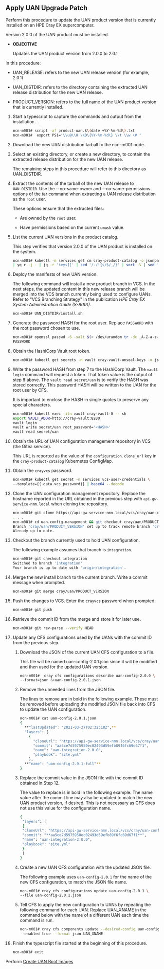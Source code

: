 ## Apply UAN Upgrade Patch

Perform this procedure to update the UAN product version that is currently installed on an HPE Cray EX supercomputer.

Version 2.0.0 of the UAN product must be installed.

- **OBJECTIVE**

    Updates the UAN product version from 2.0.0 to 2.0.1

In this procedure:

- UAN\_RELEASE: refers to the new UAN release version \(for example, 2.0.1\)

- UAN\_DISTDIR: refers to the directory containing the extracted UAN release distribution for the new UAN release.

- PRODUCT\_VERSION: refers to the full name of the UAN product version that is currently installed.

1. Start a typescript to capture the commands and output from the installation.

    ```bash
    ncn-m001# script -af product-uan.$\(date +%Y-%m-%d\).txt
    ncn-m001#  export PS1='\\u@\\H \\D\{%Y-%m-%d\} \\t \\w \# '
    ```

2. Download the new UAN distribution tarball to the ncn-m001 node.

3. Select an existing directory, or create a new directory, to contain the extracted release distribution for the new UAN release.

    The remaining steps in this procedure will refer to this directory as UAN\_DISTDIR.

4. Extract the contents of the tarball of the new UAN release to `UAN_DISTDIR`. Use the --no-same-owner and --no-same-permissions options of the tar command when extracting a UAN release distribution as the `root` user.

    These options ensure that the extracted files:

    - Are owned by the `root` user.

    - Have permissions based on the current `umask` value.

5. List the current UAN versions in the product catalog.

    This step verifies that version 2.0.0 of the UAN product is installed on the system.

    ```bash
    ncn-m001# kubectl -n services get cm cray-product-catalog -o jsonpath='{.data.uan}' \
    | yq r -j - | jq -r 'keys[]' | sed '/-/!{s/$/_/}' | sort -V | sed 's/_$//'
    ```

6. Deploy the manifests of new UAN version.

    The following command will install a new product branch in VCS. In the next steps, the updated content in this new release branch will be merged into the VCS branch currently being used to configure UANs. Refer to "VCS Branching Strategy" in the publication *HPE Cray EX System Administration Guide \(S-8001\)*.

    ```bash
    ncn-m001# UAN_DISTDIR/install.sh
    ```

7. Generate the password HASH for the root user. Replace `PASSWORD` with the root password chosen to use.

    ```bash
    ncn-m001# openssl passwd -6 -salt $(< /dev/urandom tr -dc _A-Z-a-z-0-9 | head -c4) \
    PASSWORD
    ```

8. Obtain the HashiCorp Vault root token.

    ```bash
    ncn-m001# kubectl get secrets -n vault cray-vault-unseal-keys -o jsonpath='{.data.vault-root}' | base64 -d; echo
    ```

9. Write the password HASH from step 7 to the HashiCorp Vault. The `vault login` command will request a token. That token value is the output of step 8 above. The `vault read secret/uan` is to verify the HASH was stored correctly. This password HASH will be written to the UAN for the root user by CFS.

    It is important to enclose the HASH in single quotes to preserve any special characters.

    ```bash
    ncn-m001# kubectl exec -itn vault cray-vault-0 -- sh
    export VAULT_ADDR=http://cray-vault:8200
    vault login
    vault write secret/uan root_password='<HASH>'
    vault read secret/uan
    ```

10. Obtain the URL of UAN configuration management repository in VCS \(the Gitea service\).

    This URL is reported as the value of the `configuration.clone_url` key in the `cray-product-catalog` Kubernetes ConfigMap.

11. Obtain the `crayvcs` password.

    ```bash
    ncn-m001# kubectl get secret -n services vcs-user-credentials \
    --template={{.data.vcs_password}} | base64 --decode
    ```

12. Clone the UAN configuration management repository. Replace the hostname reported in the URL obtained in the previous step with `api-gw-service-nmm.local` when cloning the repository.

    ```bash
    ncn-m001# git clone https://api-gw-service-nmn.local/vcs/cray/uan-config-management.git
    . . .
    ncn-m001# cd uan-config-management && git checkout cray/uan/PRODUCT_VERSION && git pull
    Branch 'cray/uan/PRODUCT_VERSION' set up to track remote branch 'cray/uan/PRODUCT_VERSION' from 'origin'.
    Already up to date.
    ```

13. Checkout the branch currently used to hold UAN configuration.

    The following example assumes that branch is `integration`.

    ```bash
    ncn-m001# git checkout integration
    Switched to branch 'integration'
    Your branch is up to date with 'origin/integration'.
    ```

14. Merge the new install branch to the current branch. Write a commit message when prompted.

    ```bash
    ncn-m001# git merge cray/uan/PRODUCT_VERSION
    ```

15. Push the changes to VCS. Enter the `crayvcs` password when prompted.

    ```bash
    ncn-m001# git push
    ```

16. Retrieve the commit ID from the merge and store it for later use.

    ```bash
    ncn-m001# git rev-parse --verify HEAD
    ```

17. Update any CFS configurations used by the UANs with the commit ID from the previous step.

    1. Download the JSON of the current UAN CFS configuration to a file.

        This file will be named uan-config-2.0.1.json since it will be modified and then used for the updated UAN version.

        ```bash
        ncn-m001#  cray cfs configurations describe uan-config-2.0.0 \
        --format=json &>uan-config-2.0.1.json
        
        ```

    2. Remove the unneeded lines from the JSON file.

        The lines to remove are in bold in the following example. These must be removed before uploading the modified JSON file back into CFS to update the UAN configuration.

        ```bash
        ncn-m001# cat uan-config-2.0.1.json
        {
          **"lastUpdated": "2021-03-27T02:32:10Z",**      
          "layers": [
            {
              "cloneUrl": "https://api-gw-service-nmn.local/vcs/cray/uan-config-management.git",
              "commit": "aa5ce7d5975950ec02493d59efb89f6fc69d67f1",
              "name": "uan-integration-2.0.0",
              "playbook": "site.yml"
            },
          **"name": "uan-config-2.0.1-full"**            
        } 
        ```

    3. Replace the commit value in the JSON file with the commit ID obtained in Step 12.

        The value to replace is in bold in the following example. The name value after the commit line may also be updated to match the new UAN product version, if desired. This is not necessary as CFS does not use this value for the configuration name.

        ```bash
        {
         "layers": [
         {
         "cloneUrl": "https://api-gw-service-nmn.local/vcs/cray/uan-configmanagement.git",
         "commit": "**aa5ce7d5975950ec02493d59efb89f6fc69d67f1**",
         "name": "uan-integration-2.0.0",
         "playbook": "site.yml"
         }
         ]
        }
        ```

    4. Create a new UAN CFS configuration with the updated JSON file.

        The following example uses `uan-config-2.0.1` for the name of the new CFS configuration, to match the JSON file name.

        ```bash
        ncn-m001# cray cfs configurations update uan-config-2.0.1 \
        --file uan-config-2.0.1.json
        ```

    5. Tell CFS to apply the new configuration to UANs by repeating the following command for each UAN. Replace UAN\_XNAME in the command below with the name of a different UAN each time the command is run.

        ```bash
        ncn-m001# cray cfs components update --desired-config uan-config-2.0.1 \
        --enabled true --format json UAN_XNAME
        ```

18. Finish the typescript file started at the beginning of this procedure.

    ```bash
    ncn-m001# exit
    ```

Perform [Create UAN Boot Images](Create_UAN_Boot_Images.md)
